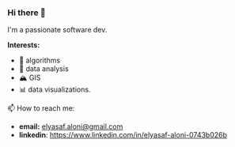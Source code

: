 ### Hi there 👋

I'm a passionate software dev. 

**Interests:**

* :bookmark_tabs: algorithms
* :microscope: data analysis
* :mountain_snow: GIS 
* :bar_chart: data visualizations.

📫 How to reach me:
  * **email:** elyasaf.aloni@gmail.com
  * **linkedin**: https://www.linkedin.com/in/elyasaf-aloni-0743b026b
